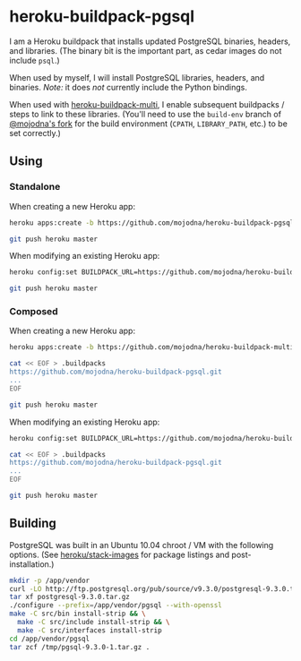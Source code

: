 # heroku-buildpack-pgsql

I am a Heroku buildpack that installs updated PostgreSQL binaries, headers, and
libraries. (The binary bit is the important part, as cedar images do not
include `psql`.)

When used by myself, I will install PostgreSQL libraries, headers, and
binaries. *Note:* it does *not* currently include the Python bindings.

When used with
[heroku-buildpack-multi](https://github.com/ddollar/heroku-buildpack-multi),
I enable subsequent buildpacks / steps to link to these libraries.  (You'll
need to use the `build-env` branch of [@mojodna's
fork](https://github.com/mojodna/heroku-buildpack-multi/tree/build-env) for the
build environment (`CPATH`, `LIBRARY_PATH`, etc.) to be set correctly.)

## Using

### Standalone

When creating a new Heroku app:

```bash
heroku apps:create -b https://github.com/mojodna/heroku-buildpack-pgsql.git

git push heroku master
```

When modifying an existing Heroku app:

```bash
heroku config:set BUILDPACK_URL=https://github.com/mojodna/heroku-buildpack-pgsql.git

git push heroku master
```

### Composed

When creating a new Heroku app:

```bash
heroku apps:create -b https://github.com/mojodna/heroku-buildpack-multi.git#build-env

cat << EOF > .buildpacks
https://github.com/mojodna/heroku-buildpack-pgsql.git
...
EOF

git push heroku master
```

When modifying an existing Heroku app:

```bash
heroku config:set BUILDPACK_URL=https://github.com/mojodna/heroku-buildpack-multi.git#build-env

cat << EOF > .buildpacks
https://github.com/mojodna/heroku-buildpack-pgsql.git
...
EOF

git push heroku master
```

## Building

PostgreSQL was built in an Ubuntu 10.04 chroot / VM with the following options.
(See [heroku/stack-images](https://github.com/heroku/stack-images) for package
listings and post-installation.)

```bash
mkdir -p /app/vendor
curl -LO http://ftp.postgresql.org/pub/source/v9.3.0/postgresql-9.3.0.tar.gz
tar xf postgresql-9.3.0.tar.gz
./configure --prefix=/app/vendor/pgsql --with-openssl
make -C src/bin install-strip && \
  make -C src/include install-strip && \
  make -C src/interfaces install-strip
cd /app/vendor/pgsql
tar zcf /tmp/pgsql-9.3.0-1.tar.gz .
```
